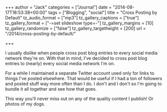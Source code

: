 +++
author = "Jack"
categories = ["Journal"]
date = "2014-08-17T18:53:38+00:00"
tags = ["Blogging", "social"]
title = "Cross Posting by Default"
tz_audio_format = ["mp3"]
tz_gallery_captions = ["true"]
tz_gallery_format = ["-=set slideshow type=-"]
tz_gallery_margins = [10]
tz_gallery_randomize = ["false"]
tz_gallery_targetheight = [200]
url = "/2014/cross-posting-by-default/"

+++

<div>
</div>

<div>
</div>

<div>
</div>

I usually dislike when people cross post blog entries to every social media network they're on. With that in mind, I've decided to cross post blog entries to (nearly) every social media network I'm on.

For a while I maintained a separate Twitter account used only for links to things I've posted elsewhere. That would be useful if I had a ton of followers and posted stuff way more often than I do. I don't and I don't so I'm going to bundle it all together and see how that goes.

This way you'll never miss out on any of the quality content I publish! Or photos of my dogs.

&nbsp;